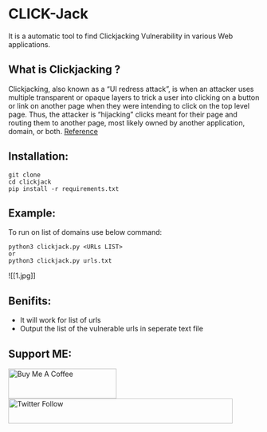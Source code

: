 # CLICK-Jack
It is a automatic tool to find Clickjacking Vulnerability in various Web applications.

## What is Clickjacking ?
Clickjacking, also known as a “UI redress attack”, is when an attacker uses multiple transparent or opaque layers to trick a user into clicking on a button or link on another page when they were intending to click on the top level page. Thus, the attacker is “hijacking” clicks meant for their page and routing them to another page, most likely owned by another application, domain, or both. [Reference](https://owasp.org/www-community/attacks/Clickjacking)

## Installation:
````
git clone 
cd clickjack
pip install -r requirements.txt
````

## Example:
To run on list of domains use below command:
````
python3 clickjack.py <URLs LIST>
or
python3 clickjack.py urls.txt
````

![[1.jpg]]

## Benifits:
- It will work for list of urls
- Output the list of the vulnerable urls in seperate text file

## Support ME:

<a href="https://www.buymeacoffee.com/princep4" target="_blank"><img src="https://cdn.buymeacoffee.com/buttons/v2/default-yellow.png" alt="Buy Me A Coffee" style="height: 60px !important;width: 217px !important;" ></a>
<img alt="Twitter Follow" src="https://img.shields.io/twitter/follow/PrincePrafull3?style=social" width="450" height="50">

